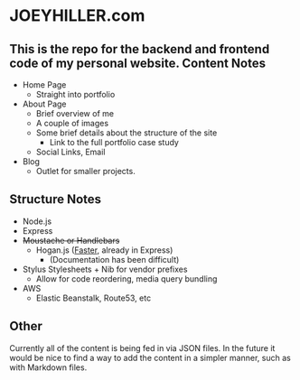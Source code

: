 JOEYHILLER.com
================

This is the repo for the backend and frontend code of my personal website.
Content Notes
---------
* Home Page
  * Straight into portfolio
* About Page
  * Brief overview of me
  * A couple of images
  * Some brief details about the structure of the site
    * Link to the full portfolio case study
  * Social Links, Email
* Blog
  * Outlet for smaller projects.

Structure Notes
---------
* Node.js
* Express
* ~~Moustache or Handlebars~~
  * Hogan.js ([Faster](http://jsperf.com/template-mustachejs-hogan/8), already in Express)
    * (Documentation has been difficult)
* Stylus Stylesheets + Nib for vendor prefixes
  * Allow for code reordering, media query bundling
* AWS
  * Elastic Beanstalk, Route53, etc


Other
---------
Currently all of the content is being fed in via JSON files. In the future it would be nice to find a way to add the content in a simpler manner, such as with Markdown files.
